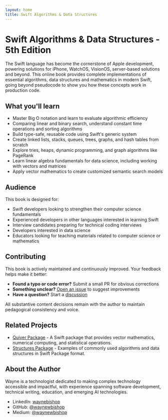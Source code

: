 ```yaml
---
layout: home
title: Swift Algorithms & Data Structures
---
```


# Swift Algorithms & Data Structures - 5th Edition

The Swift language has become the cornerstone of Apple development, powering solutions for iPhone, WatchOS, VisionOS, server-based solutions and beyond. This online book provides complete implementations of essential algorithms, data structures and mathematics in modern Swift, going beyond pseudocode to show you how these concepts work in production code.

## What you'll learn

- Master Big O notation and learn to evaluate algorithmic efficiency
- Comparing linear and binary search, understand constant time operations and sorting algorithms
- Build type-safe, reusable code using Swift's generic system
- Create linked lists, stacks, queues, trees, graphs, and hash tables from scratch
- Explore tries, heaps, dynamic programming, and graph algorithms like PageRank
- Learn linear algebra fundamentals for data science, including working with vectors and matrices
- Apply vector mathematics to create customized semantic search models

## Audience

This book is designed for:

- Swift developers looking to strengthen their computer science fundamentals
- Experienced developers in other languages interested in learning Swift
- Interview candidates preparing for technical coding interviews
- Developers interested in data science
- Educators looking for teaching materials related to computer science or mathematics

## Contributing

This book is actively maintained and continuously improved. Your feedback helps make it better:

- **Found a typo or code error?** Submit a small PR for obvious corrections
- **Something unclear?** [Open an issue](https://github.com/waynewbishop/swift-algorithms/issues) to suggest improvements
- **Have a question?** Start a [discussion](https://github.com/waynewbishop/swift-algorithms/discussions)

All substantive content decisions remain with the author to maintain pedagogical consistency and voice.

## Related Projects

- [Quiver Package](https://github.com/waynewbishop/bishop-algorithms-quiver-package) - A Swift package that provides vector mathematics, numerical computing, and statistical operations.
- [Structures Package](https://github.com/waynewbishop/bishop-algorithms-structures) - Examples of commonly used algorithms and data structures in Swift Package format.

## About the Author

Wayne is a technologist dedicated to making complex technology accessible and impactful, with experience spanning software development, technical writing, education, and emerging AI technologies.

- LinkedIn: [waynebishop](https://www.linkedin.com/in/waynebishop)
- GitHub: [@waynewbishop](https://github.com/waynewbishop)
- Medium: [@waynewbishop](https://waynewbishop.medium.com)
